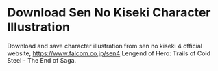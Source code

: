# Download Sen No Kiseki Character Illustration
Download and save character illustration from sen no kiseki 4 official website, https://www.falcom.co.jp/sen4
Lengend of Hero: Trails of Cold Steel - The End of Saga.


